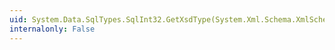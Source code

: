 ```yaml
---
uid: System.Data.SqlTypes.SqlInt32.GetXsdType(System.Xml.Schema.XmlSchemaSet)
internalonly: False
---
```


